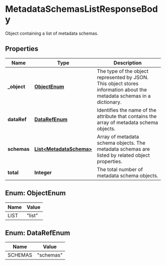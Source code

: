 

# MetadataSchemasListResponseBody

Object containing a list of metadata schemas.

## Properties

| Name | Type | Description |
|------------ | ------------- | ------------- |
|**_object** | [**ObjectEnum**](#ObjectEnum) | The type of the object represented by JSON. This object stores information about the metadata schemas in a dictionary. |
|**dataRef** | [**DataRefEnum**](#DataRefEnum) | Identifies the name of the attribute that contains the array of metadata schema objects. |
|**schemas** | [**List&lt;MetadataSchema&gt;**](MetadataSchema.md) | Array of metadata schema objects. The metadata schemas are listed by related object properties. |
|**total** | **Integer** | The total number of metadata schema objects. |



## Enum: ObjectEnum

| Name | Value |
|---- | -----|
| LIST | &quot;list&quot; |



## Enum: DataRefEnum

| Name | Value |
|---- | -----|
| SCHEMAS | &quot;schemas&quot; |



